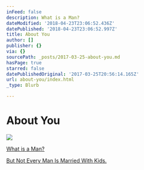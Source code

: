 ```yaml
---
inFeed: false
description: What is a Man?
dateModified: '2018-04-23T23:06:52.436Z'
datePublished: '2018-04-23T23:06:52.997Z'
title: About You
author: []
publisher: {}
via: {}
sourcePath: _posts/2017-03-25-about-you.md
hasPage: true
starred: false
datePublishedOriginal: '2017-03-25T20:56:14.165Z'
url: about-you/index.html
_type: Blurb

---
```

# About You
![](https://the-grid-user-content.s3-us-west-2.amazonaws.com/135ba456-5721-4d90-9082-1bc30817fe1c.jpg)

[What is a Man?][0]

[But Not Every Man Is Married With Kids.][1]

[0]: http://itsamans.world/what-is-a-man
[1]: http://itsamans.world/but-not-every-guy-is-married-with-kids